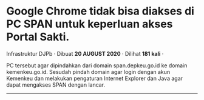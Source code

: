 Google Chrome tidak bisa diakses di PC SPAN untuk keperluan akses Portal Sakti.
===============================================================================

Infrastruktur DJPb · Dibuat **20 AUGUST 2020** · Dilihat **181 kali** ·

PC tersebut agar dipindahkan dari domain span.depkeu.go.id ke domain kemenkeu.go.id. Sesudah pindah domain agar login dengan akun Kemenkeu dan melakukan pengaturan Internet Explorer dan Java agar dapat mengakses SPAN dengan lancar.  

  
  
  

* * *